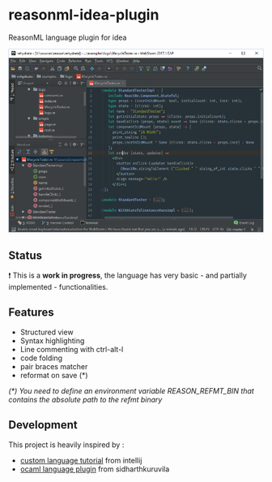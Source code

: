 # reasonml-idea-plugin
ReasonML language plugin for idea

![screenshot](webstorm.png)

## Status

:exclamation: This is a **work in progress**, the language has very basic - and partially implemented - functionalities.

## Features

- Structured view
- Syntax highlighting
- Line commenting with ctrl-alt-l
- code folding
- pair braces matcher
- reformat on save (*)

_(*) You need to define an environment variable REASON_REFMT_BIN that contains the absolute path to the refmt binary_

## Development

This project is heavily inspired by :
- [custom language tutorial](http://www.jetbrains.org/intellij/sdk/docs/tutorials/custom_language_support_tutorial.html) from intellij
- [ocaml language plugin](https://github.com/sidharthkuruvila/ocaml-ide) from sidharthkuruvila
